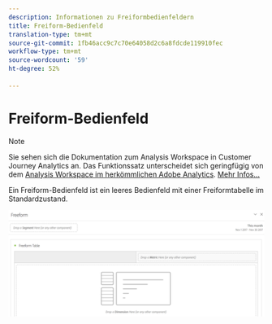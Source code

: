 ```yaml
---
description: Informationen zu Freiformbedienfeldern
title: Freiform-Bedienfeld
translation-type: tm+mt
source-git-commit: 1fb46acc9c7c70e64058d2c6a8fdcde119910fec
workflow-type: tm+mt
source-wordcount: '59'
ht-degree: 52%

---
```



# Freiform-Bedienfeld

>[!NOTE]
>
>Sie sehen sich die Dokumentation zum Analysis Workspace in Customer Journey Analytics an. Das Funktionssatz unterscheidet sich geringfügig von dem [Analysis Workspace im herkömmlichen Adobe Analytics](https://docs.adobe.com/content/help/de-DE/analytics/analyze/analysis-workspace/home.html). [Mehr Infos...](/help/getting-started/cja-aa.md)

Ein Freiform-Bedienfeld ist ein leeres Bedienfeld mit einer Freiformtabelle im Standardzustand.

![](assets/freeform-panel.png)

